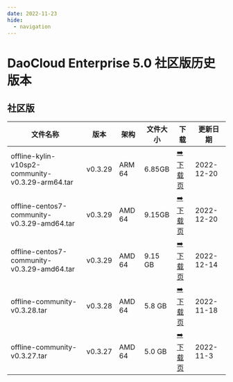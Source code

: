 ```yaml
---
date: 2022-11-23
hide:
  - navigation
---
```


# DaoCloud Enterprise 5.0 社区版历史版本

## 社区版

| 文件名称 | 版本 | 架构 | 文件大小 | 下载 | 更新日期 |
| ------- | --- | ---- | ------ | --- | ------- |
| offline-kylin-v10sp2-community-v0.3.29-arm64.tar | v0.3.29 | ARM 64 | 6.85GB | [:arrow_right: 下载页](./dce5-installer-v0.3.29.md) | 2022-12-20 |
| offline-centos7-community-v0.3.29-amd64.tar | v0.3.29 | AMD 64 | 9.15GB | [:arrow_right: 下载页](./dce5-installer-v0.3.29.md) | 2022-12-20 |
| offline-centos7-community-v0.3.29-amd64.tar | v0.3.29 | AMD 64 | 9.15 GB | [:arrow_right: 下载页](./dce5-installer-v0.3.29.md) | 2022-12-14 |
| offline-community-v0.3.28.tar | v0.3.28 | AMD 64 | 5.8 GB | [:arrow_right: 下载页](./dce5-installer-v0.3.28.md) | 2022-11-18 |
| offline-community-v0.3.27.tar | v0.3.27 | AMD 64 | 5.0 GB | [:arrow_right: 下载页](./dce5-installer-v0.3.27.md) | 2022-11-3 |
